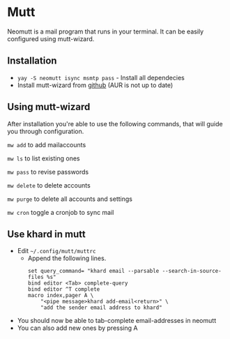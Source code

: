 # Mutt

Neomutt is a mail program that runs in your terminal.
It can be easily configured using mutt-wizard.

## Installation

- `yay -S neomutt isync msmtp pass` - Install all dependecies
- Install mutt-wizard from [github](https://github.com/LukeSmithxyz/mutt-wizard) (AUR is not up to date)

## Using mutt-wizard

After installation you're able to use the following commands, that will guide you through configuration.

`mw add` to add mailaccounts

`mw ls` to list existing ones

`mw pass` to revise passwords

`mw delete` to delete accounts

`mw purge` to delete all accounts and settings

`mw cron` toggle a cronjob to sync mail

## Use khard in mutt

- Edit `~/.config/mutt/muttrc`
	-	Append the following lines.
		```
		set query_command= "khard email --parsable --search-in-source-files %s"
		bind editor <Tab> complete-query
		bind editor ^T complete
		macro index,pager A \
			"<pipe message>khard add-email<return>" \
			"add the sender email address to khard"
		```
- You should now be able to tab-complete email-addresses in neomutt
- You can also add new ones by pressing A

